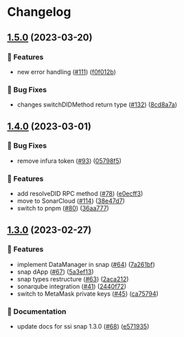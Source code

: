 # Changelog

## [1.5.0](https://github.com/blockchain-lab-um/ssi-snap/compare/ssi-snap-connector-v1.4.0...ssi-snap-connector-v1.5.0) (2023-03-20)

### :rocket: Features

- new error handling ([#111](https://github.com/blockchain-lab-um/ssi-snap/issues/111)) ([f0f012b](https://github.com/blockchain-lab-um/ssi-snap/commit/f0f012b84a836fbc8d383cd93824f216abda2ef3))

### :bug: Bug Fixes

- changes switchDIDMethod return type ([#132](https://github.com/blockchain-lab-um/ssi-snap/issues/132)) ([8cd8a7a](https://github.com/blockchain-lab-um/ssi-snap/commit/8cd8a7a72fccf333c021a69b19fa920c8111ebda))

## [1.4.0](https://github.com/blockchain-lab-um/ssi-snap/compare/ssi-snap-connector-v1.3.0...ssi-snap-connector-v1.4.0) (2023-03-01)

### :bug: Bug Fixes

- remove infura token ([#93](https://github.com/blockchain-lab-um/ssi-snap/issues/93)) ([05798f5](https://github.com/blockchain-lab-um/ssi-snap/commit/05798f5fd22fca36ffe4b30d276b2957e4772bfe))

### :rocket: Features

- add resolveDID RPC method ([#78](https://github.com/blockchain-lab-um/ssi-snap/issues/78)) ([e0ecff3](https://github.com/blockchain-lab-um/ssi-snap/commit/e0ecff3ad13aebe5cfe70130786544bcd8f027c4))
- move to SonarCloud ([#114](https://github.com/blockchain-lab-um/ssi-snap/issues/114)) ([38e47d7](https://github.com/blockchain-lab-um/ssi-snap/commit/38e47d70f2b080a277aa75a54bdba282cb11863e))
- switch to pnpm ([#80](https://github.com/blockchain-lab-um/ssi-snap/issues/80)) ([36aa777](https://github.com/blockchain-lab-um/ssi-snap/commit/36aa7772631c8785f527aa15af8e1591611f043f))

## [1.3.0](https://github.com/blockchain-lab-um/ssi-snap/compare/ssi-snap-connector-v1.0.8...ssi-snap-connector-v1.3.0) (2023-02-27)

### :rocket: Features

- implement DataManager in snap ([#64](https://github.com/blockchain-lab-um/ssi-snap/issues/64)) ([7a261bf](https://github.com/blockchain-lab-um/ssi-snap/commit/7a261bfb2c25c97a8190c0e2f77d329d2fa58ecd))
- snap dApp ([#67](https://github.com/blockchain-lab-um/ssi-snap/issues/67)) ([5a3ef13](https://github.com/blockchain-lab-um/ssi-snap/commit/5a3ef1370fe870dc297a9e799f692bdf717e6d1e))
- snap types restructure ([#63](https://github.com/blockchain-lab-um/ssi-snap/issues/63)) ([2aca212](https://github.com/blockchain-lab-um/ssi-snap/commit/2aca2129ae8815e14c3d8bdc123fd64fff0bb94a))
- sonarqube integration ([#41](https://github.com/blockchain-lab-um/ssi-snap/issues/41)) ([2440f72](https://github.com/blockchain-lab-um/ssi-snap/commit/2440f72222fce8ba11448a83043ac76ff9a73c62))
- switch to MetaMask private keys ([#45](https://github.com/blockchain-lab-um/ssi-snap/issues/45)) ([ca75794](https://github.com/blockchain-lab-um/ssi-snap/commit/ca757948b835c8fee727b6c490a1beac42296216))

### :page_with_curl: Documentation

- update docs for ssi snap 1.3.0 ([#68](https://github.com/blockchain-lab-um/ssi-snap/issues/68)) ([e571935](https://github.com/blockchain-lab-um/ssi-snap/commit/e571935111e69b97026b0ab811e22ff038a6535e))
